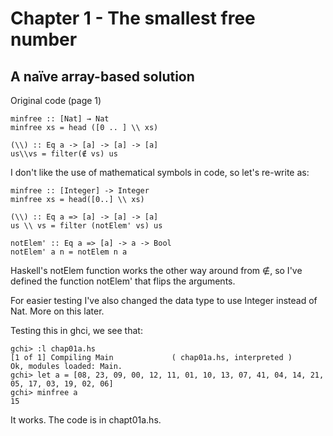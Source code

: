 Chapter 1 - The smallest free number
====================================

A naïve array-based solution
----------------------------
Original code (page 1)

    minfree :: [Nat] → Nat
    minfree xs = head ([0 .. ] \\ xs)

    (\\) :: Eq a -> [a] -> [a] -> [a] 
    us\\vs = filter(∉ vs) us

I don't like the use of mathematical symbols in code, so let's re-write as:

    minfree :: [Integer] -> Integer
    minfree xs = head([0..] \\ xs)

    (\\) :: Eq a => [a] -> [a] -> [a]
    us \\ vs = filter (notElem' vs) us

    notElem' :: Eq a => [a] -> a -> Bool
    notElem' a n = notElem n a

Haskell's notElem function works the other way around from ∉, so I've
defined the function notElem' that flips the arguments.

For easier testing I've also changed the data type to use Integer instead of Nat. More on
this later.

Testing this in ghci, we see that:

    gchi> :l chap01a.hs
    [1 of 1] Compiling Main             ( chap01a.hs, interpreted )
    Ok, modules loaded: Main.
    gchi> let a = [08, 23, 09, 00, 12, 11, 01, 10, 13, 07, 41, 04, 14, 21, 05, 17, 03, 19, 02, 06]
    gchi> minfree a
    15

It works. The code is in chapt01a.hs.




